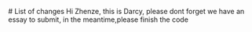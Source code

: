 # List of changes
Hi Zhenze, this is Darcy, please dont forget we have an essay to submit, in the meantime,please finish the code
